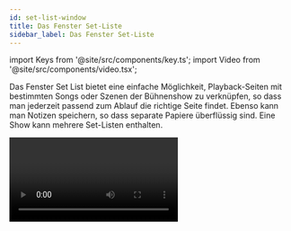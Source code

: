 ```yaml
---
id: set-list-window
title: Das Fenster Set-Liste
sidebar_label: Das Fenster Set-Liste
---
```


import Keys from '@site/src/components/key.ts';
import Video from '@site/src/components/video.tsx';

Das Fenster Set List bietet eine einfache Möglichkeit, Playback-Seiten
mit bestimmten Songs oder Szenen der Bühnenshow zu verknüpfen, so dass
man jederzeit passend zum Ablauf die richtige Seite findet. Ebenso kann
man Notizen speichern, so dass separate Papiere überflüssig sind. Eine
Show kann mehrere Set-Listen enthalten.

<Video videoId="VX5acUU-99M" title="Set Lists" />

Um das Fenster aufzurufen, drücken Sie zweimal auf 
[<Keys.HardKey>View / Open</Keys.HardKey>](../titan-basics/workspace-windows.md#auswahl-und-positionierung-der-arbeitsfenster) 
und wählen <Keys.SoftKey>Set List</Keys.SoftKey>.

Am besten eignet sich dies, wenn man für jeden Song bzw. jede Szene
eine eigene Seite von Speicherplätzen verwendet.

![Set List Window](/docs/images/Set-List-Window.png)

Eine Set-Liste besteht aus sog. Tracks. Wird einer Setliste ein neuer
Track hinzugefügt, so verweist dieser automatisch auf die gerade
aktuelle Seite. Ein Klick auf die <Keys.SoftKey>**>**</Keys.SoftKey>-Schaltfläche neben einem
Track schaltet sofort auf die passende Seite (auf dem Pearl Expert muss
die Walze manuell betätigt werden).

## Erstellen einer Set-Liste

Zum Erstellen einer neuen Set-Liste klicken Sie auf die
<Keys.ContextKey>+</Keys.ContextKey>-Schaltfläche *oben rechts*, angeboten werden die Optionen <Keys.SoftKey>Empty</Keys.SoftKey>
(leer), <Keys.SoftKey>Pages</Keys.SoftKey> (Seiten), und <Keys.SoftKey>Build</Keys.SoftKey>. 
-   Mit der Option <Keys.SoftKey>Pages</Keys.SoftKey> wird eine Set-Liste mit den momentan 
	verwendeten Seiten erstellt. 
-	Wählt man <Keys.SoftKey>Build</Keys.SoftKey>, so kann man die momentan programmierten Seiten 
	in beliebiger Reihenfolge in eine Set-Liste einfügen. 
-   Mit <Keys.SoftKey>Empty</Keys.SoftKey> starten Sie mit einer leeren Set-Liste und fügen Track 
	für Track hinzu, indem Sie unten auf die <Keys.ContextKey>+</Keys.ContextKey>-Schaltfläche klicken.

## Die Tracks konfigurieren

Enter notes by selecting a track and clicking the text entry button,
bottom right, or the Edit Note context menu button.

-   Mit dem Kontext-Menü 'Park Track' werden Tracks vorübergehend
    deaktiviert.

-   Möchten Sie lieber die Tasten <Keys.HardKey>Page+</Keys.HardKey>/<Keys.HardKey>Page-</Keys.HardKey> zum Durchschalten
    der Tracks verwenden, so aktivieren Sie dies mit dem Kontext-Menü
    'Page Mode'. Ist Page Mode auf 'Set List' gestellt, so können Sie
    mit den Tasten <Keys.HardKey>Page+</Keys.HardKey>/<Keys.HardKey>Page-</Keys.HardKey> die Tracks durchschalten -- die
    Seiten wechseln dann also in der mittels Set-Liste vorgegebenen
    Reihenfolge. Steht Page Mode auf 'Normal', so wirken die Tasten wie
    gewohnt auf die Seiten der Speicherplätze (nicht verfügbar auf dem
    Pearl Expert).

-   Das Kopieren, Verschieben und Löschen von Tracks erfolgt wie gewohnt
    über die entsprechenden Befehlstasten des Pultes.

-   Zum Ändern der Bezeichnung der Set-Liste oder einzelner Tracks
    verwenden Sie <Keys.SoftKey>Set Legend</Keys.SoftKey>.

## Tracks mit Workspace und Macros verknüpfen

Macros und Workspaces lassen sich durch Tracks aufrufen: dazu dienen die
Buttons <Keys.SoftKey>Workspace</Keys.SoftKey> und <Keys.SoftKey>Macro</Keys.SoftKey> rechts unten im 'Set List'-Fenster.

Um eine Verknüpfung zu einem Workspace herzustellen, klicken Sie auf
<Keys.SoftKey>Workspace</Keys.SoftKey> und dann auf den gewünschten Workspace oder auf \[Record
Workspace\], um die aktuelle Arbeitsoberfläche zu speichern.

Macros können sowohl von der gesamten Set-Liste als auch von einzelnen
Tracks aufgerufen werden. Set-Listen-Macros werden dabei bei jedem neuen
Track erneut getriggert. Damit kann man z.B. zu Beginn jedes neuen Songs
einen einheitlichen Ausgangszustand herstellen. Track-Macros werden
dagegen nur von dem jeweiligen Track aufgerufen.

Um diese Macro- und Workspace-Verknüpfungen aufzurufen, klicken Sie
rechts oben auf den Reiter 'Workspaces & Macros'. Daraufhin wird für
jede Verknüpfung ein Button, nach Kategorien geordnet, angezeigt.

![Workspace & Macros](/docs/images/Workspace-Macros.png)

Klickt man auf so einen Button, so wird die entsprechende Aktion
ausgelöst. Zum Löschen drückt man <Keys.HardKey>Delete</Keys.HardKey>, gefolgt von dem jeweiligen
Button, und bestätigt das mit <Keys.SoftKey>Remove</Keys.SoftKey>.

## Macros zur Playback-Steuerung

[Macros](../titan-basics/front-panel-buttons.md#macros----tastenfolgen)
gestatten es, häufig wiederkehrende Folgen von Tastendrücken zu
automatisieren. So lassen sich auch lange oder komplizierte 
Tastenkombinationen mit nur einem Knopfdruck wiederholen.

Es gibt einige spezielle vorgefertigte Macros, die sich besonders zur
Playback-Steuerung bei Verwendung von Set-Listen anbieten.

Macro | Action
------|-------
<Keys.SoftKey>Fire First Playback</Keys.SoftKey> | Startet das erste Playback der aktuellen Seite.
<Keys.SoftKey>Fire First Playback Page 1</Keys.SoftKey> | Startet das erste Playback auf Seite 1, unabhängig von der gerade aktuellen Seite.
<Keys.SoftKey>Fire Playback 1</Keys.SoftKey> | Startet das Playback mit der Nummer 1.
<Keys.SoftKey>Kill First Playback</Keys.SoftKey> | Stoppt/killt das erste Playback der aktuellen Seite.
<Keys.SoftKey>Kill First Playback Page 1</Keys.SoftKey> | Stoppt/killt das erste Playback auf Seite 1, unabhängig von der gerade aktuellen Seite.
<Keys.SoftKey>Kill Playback 1</Keys.SoftKey> | Stoppt/killt das Playback mit der Nummer 1.
<Keys.SoftKey>Release First Playback</Keys.SoftKey> | Releast das erste Playback der aktuellen Seite.
<Keys.SoftKey>Release First Playback Page 1</Keys.SoftKey> | Releast das erste Playback auf Seite 1, unabhängig von der gerade aktuellen Seite.
<Keys.SoftKey>Release Playback 1</Keys.SoftKey> | Releast das Playback mit der Nummer 1.
<Keys.SoftKey>Release Me</Keys.SoftKey> | Releast das momentan verbundene Playback (Cueliste).
<Keys.SoftKey>Goto My Cue 1</Keys.SoftKey> | Geht zu Cue 1 der gerade verbundenen Cueliste.
